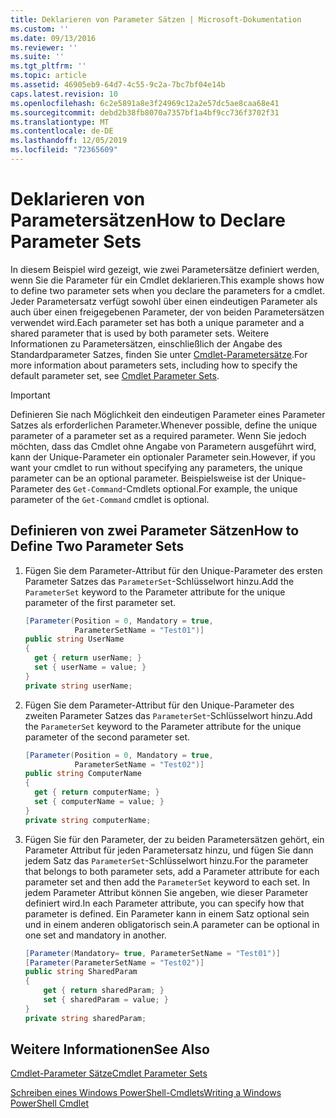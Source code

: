 ```yaml
---
title: Deklarieren von Parameter Sätzen | Microsoft-Dokumentation
ms.custom: ''
ms.date: 09/13/2016
ms.reviewer: ''
ms.suite: ''
ms.tgt_pltfrm: ''
ms.topic: article
ms.assetid: 46905eb9-64d7-4c55-9c2a-7bc7bf04e14b
caps.latest.revision: 10
ms.openlocfilehash: 6c2e5891a8e3f24969c12a2e57dc5ae8caa68e41
ms.sourcegitcommit: debd2b38fb8070a7357bf1a4bf9cc736f3702f31
ms.translationtype: MT
ms.contentlocale: de-DE
ms.lasthandoff: 12/05/2019
ms.locfileid: "72365609"
---
```

# <a name="how-to-declare-parameter-sets"></a><span data-ttu-id="cee98-102">Deklarieren von Parametersätzen</span><span class="sxs-lookup"><span data-stu-id="cee98-102">How to Declare Parameter Sets</span></span>

<span data-ttu-id="cee98-103">In diesem Beispiel wird gezeigt, wie zwei Parametersätze definiert werden, wenn Sie die Parameter für ein Cmdlet deklarieren.</span><span class="sxs-lookup"><span data-stu-id="cee98-103">This example shows how to define two parameter sets when you declare the parameters for a cmdlet.</span></span> <span data-ttu-id="cee98-104">Jeder Parametersatz verfügt sowohl über einen eindeutigen Parameter als auch über einen freigegebenen Parameter, der von beiden Parametersätzen verwendet wird.</span><span class="sxs-lookup"><span data-stu-id="cee98-104">Each parameter set has both a unique parameter and a shared parameter that is used by both parameter sets.</span></span> <span data-ttu-id="cee98-105">Weitere Informationen zu Parametersätzen, einschließlich der Angabe des Standardparameter Satzes, finden Sie unter [Cmdlet-Parametersätze](./cmdlet-parameter-sets.md).</span><span class="sxs-lookup"><span data-stu-id="cee98-105">For more information about parameters sets, including how to specify the default parameter set, see [Cmdlet Parameter Sets](./cmdlet-parameter-sets.md).</span></span>

> [!IMPORTANT]
> <span data-ttu-id="cee98-106">Definieren Sie nach Möglichkeit den eindeutigen Parameter eines Parameter Satzes als erforderlichen Parameter.</span><span class="sxs-lookup"><span data-stu-id="cee98-106">Whenever possible, define the unique parameter of a parameter set as a required parameter.</span></span> <span data-ttu-id="cee98-107">Wenn Sie jedoch möchten, dass das Cmdlet ohne Angabe von Parametern ausgeführt wird, kann der Unique-Parameter ein optionaler Parameter sein.</span><span class="sxs-lookup"><span data-stu-id="cee98-107">However, if you want your cmdlet to run without specifying any parameters, the unique parameter can be an optional parameter.</span></span> <span data-ttu-id="cee98-108">Beispielsweise ist der Unique-Parameter des `Get-Command`-Cmdlets optional.</span><span class="sxs-lookup"><span data-stu-id="cee98-108">For example, the unique parameter of the `Get-Command` cmdlet is optional.</span></span>

## <a name="how-to-define-two-parameter-sets"></a><span data-ttu-id="cee98-109">Definieren von zwei Parameter Sätzen</span><span class="sxs-lookup"><span data-stu-id="cee98-109">How to Define Two Parameter Sets</span></span>

1. <span data-ttu-id="cee98-110">Fügen Sie dem Parameter-Attribut für den Unique-Parameter des ersten Parameter Satzes das `ParameterSet`-Schlüsselwort hinzu.</span><span class="sxs-lookup"><span data-stu-id="cee98-110">Add the `ParameterSet` keyword to the Parameter attribute for the unique parameter of the first parameter set.</span></span>

   ```csharp
   [Parameter(Position = 0, Mandatory = true,
              ParameterSetName = "Test01")]
   public string UserName
   {
     get { return userName; }
     set { userName = value; }
   }
   private string userName;
   ```

2. <span data-ttu-id="cee98-111">Fügen Sie dem Parameter-Attribut für den Unique-Parameter des zweiten Parameter Satzes das `ParameterSet`-Schlüsselwort hinzu.</span><span class="sxs-lookup"><span data-stu-id="cee98-111">Add the `ParameterSet` keyword to the Parameter attribute for the unique parameter of the second parameter set.</span></span>

   ```csharp
   [Parameter(Position = 0, Mandatory = true,
              ParameterSetName = "Test02")]
   public string ComputerName
   {
     get { return computerName; }
     set { computerName = value; }
   }
   private string computerName;
   ```

3. <span data-ttu-id="cee98-112">Fügen Sie für den Parameter, der zu beiden Parametersätzen gehört, ein Parameter Attribut für jeden Parametersatz hinzu, und fügen Sie dann jedem Satz das `ParameterSet`-Schlüsselwort hinzu.</span><span class="sxs-lookup"><span data-stu-id="cee98-112">For the parameter that belongs to both parameter sets, add a Parameter attribute for each parameter set and then add the `ParameterSet` keyword to each set.</span></span> <span data-ttu-id="cee98-113">In jedem Parameter Attribut können Sie angeben, wie dieser Parameter definiert wird.</span><span class="sxs-lookup"><span data-stu-id="cee98-113">In each Parameter attribute, you can specify how that parameter is defined.</span></span> <span data-ttu-id="cee98-114">Ein Parameter kann in einem Satz optional sein und in einem anderen obligatorisch sein.</span><span class="sxs-lookup"><span data-stu-id="cee98-114">A parameter can be optional in one set and mandatory in another.</span></span>

   ```csharp
   [Parameter(Mandatory= true, ParameterSetName = "Test01")]
   [Parameter(ParameterSetName = "Test02")]
   public string SharedParam
   {
       get { return sharedParam; }
       set { sharedParam = value; }
   }
   private string sharedParam;
   ```

## <a name="see-also"></a><span data-ttu-id="cee98-115">Weitere Informationen</span><span class="sxs-lookup"><span data-stu-id="cee98-115">See Also</span></span>

[<span data-ttu-id="cee98-116">Cmdlet-Parameter Sätze</span><span class="sxs-lookup"><span data-stu-id="cee98-116">Cmdlet Parameter Sets</span></span>](./cmdlet-parameter-sets.md)

[<span data-ttu-id="cee98-117">Schreiben eines Windows PowerShell-Cmdlets</span><span class="sxs-lookup"><span data-stu-id="cee98-117">Writing a Windows PowerShell Cmdlet</span></span>](./writing-a-windows-powershell-cmdlet.md)
